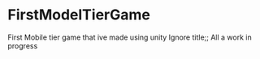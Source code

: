 # FirstModelTierGame
First Mobile tier game that ive made using unity
Ignore title;; All a work in progress
